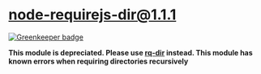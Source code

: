 # node-requirejs-dir@1.1.1

[![Greenkeeper badge](https://badges.greenkeeper.io/dbartholomae/node-requirejs-dir.svg)](https://greenkeeper.io/)

**This module is depreciated. Please use [rq-dir][rqdir] instead. This module has known errors when requiring directories recursively**

[rqdir]: https://github.com/dbartholomae/node-rq-dir